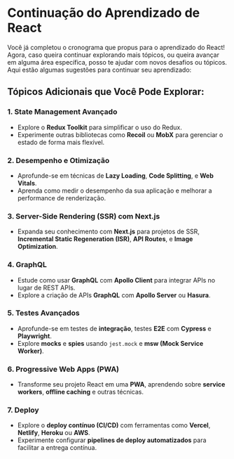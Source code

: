 
# Continuação do Aprendizado de React

Você já completou o cronograma que propus para o aprendizado do React! Agora, caso queira continuar explorando mais tópicos, ou queira avançar em alguma área específica, posso te ajudar com novos desafios ou tópicos. Aqui estão algumas sugestões para continuar seu aprendizado:

## Tópicos Adicionais que Você Pode Explorar:

### 1. State Management Avançado
- Explore o **Redux Toolkit** para simplificar o uso do Redux.
- Experimente outras bibliotecas como **Recoil** ou **MobX** para gerenciar o estado de forma mais flexível.

### 2. Desempenho e Otimização
- Aprofunde-se em técnicas de **Lazy Loading**, **Code Splitting**, e **Web Vitals**.
- Aprenda como medir o desempenho da sua aplicação e melhorar a performance de renderização.

### 3. Server-Side Rendering (SSR) com Next.js
- Expanda seu conhecimento com **Next.js** para projetos de SSR, **Incremental Static Regeneration (ISR)**, **API Routes**, e **Image Optimization**.

### 4. GraphQL
- Estude como usar **GraphQL** com **Apollo Client** para integrar APIs no lugar de REST APIs.
- Explore a criação de APIs **GraphQL** com **Apollo Server** ou **Hasura**.

### 5. Testes Avançados
- Aprofunde-se em testes de **integração**, testes **E2E** com **Cypress** e **Playwright**.
- Explore **mocks** e **spies** usando `jest.mock` e **msw (Mock Service Worker)**.

### 6. Progressive Web Apps (PWA)
- Transforme seu projeto React em uma **PWA**, aprendendo sobre **service workers**, **offline caching** e outras técnicas.

### 7. Deploy
- Explore o **deploy contínuo (CI/CD)** com ferramentas como **Vercel**, **Netlify**, **Heroku** ou **AWS**.
- Experimente configurar **pipelines de deploy automatizados** para facilitar a entrega contínua.
